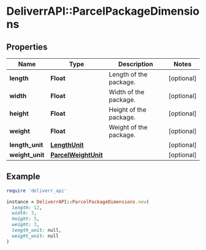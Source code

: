 # DeliverrAPI::ParcelPackageDimensions

## Properties

| Name | Type | Description | Notes |
| ---- | ---- | ----------- | ----- |
| **length** | **Float** | Length of the package. | [optional] |
| **width** | **Float** | Width of the package. | [optional] |
| **height** | **Float** | Height of the package. | [optional] |
| **weight** | **Float** | Weight of the package. | [optional] |
| **length_unit** | [**LengthUnit**](LengthUnit.md) |  | [optional] |
| **weight_unit** | [**ParcelWeightUnit**](ParcelWeightUnit.md) |  | [optional] |

## Example

```ruby
require 'deliverr_api'

instance = DeliverrAPI::ParcelPackageDimensions.new(
  length: 12,
  width: 3,
  height: 5,
  weight: 3,
  length_unit: null,
  weight_unit: null
)
```

